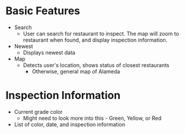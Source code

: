 # Basic Features

* Search
  * User can search for restaurant to inspect. The map will zoom to restaurant when found, and display inspection information.
* Newest
  * Displays newest data
* Map
  * Detects user's location, shows status of closest restaurants
    * Otherwise, general map of Alameda

# Inspection Information
* Current grade color
  * Might need to look more into this - Green, Yellow, or Red
* List of color, date, and inspection information

